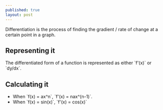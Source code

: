 ```yaml
---
published: true
layout: post
---
```



Differentiation is the process of finding the gradient / rate of change at a certain point in a graph.

## Representing it

The differentiated form of a function is represented as either \`f'(x)\` or \`dy/dx\`.

## Calculating it

+ When \`f(x) = ax^n\`, \`f'(x) = nax^(n-1)\`.
+ When \`f(x) = sin(x)\`, \`f'(x) = cos(x)\`
